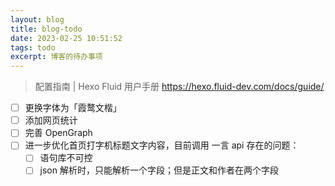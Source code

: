 ```yaml
---
layout: blog
title: blog-todo
date: 2023-02-25 10:51:52
tags: todo
excerpt: 博客的待办事项
---
```


> 配置指南 | Hexo Fluid 用户手册 <https://hexo.fluid-dev.com/docs/guide/>

- [ ] 更换字体为「霞鹜文楷」
- [ ] 添加网页统计
- [ ] 完善 OpenGraph
- [ ] 进一步优化首页打字机标题文字内容，目前调用 一言 api 存在的问题：
  - [ ] 语句库不可控
  - [ ] json 解析时，只能解析一个字段；但是正文和作者在两个字段
